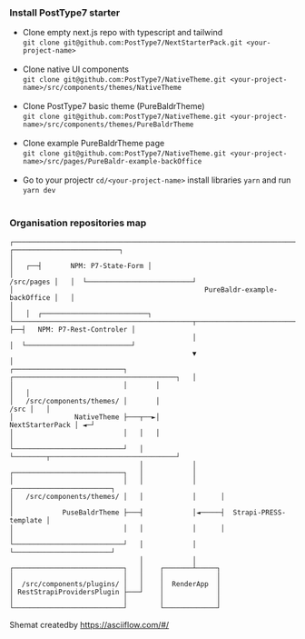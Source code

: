 ### Install PostType7 starter

- Clone empty next.js repo with typescript and tailwind<br/>
`git clone git@github.com:PostType7/NextStarterPack.git <your-project-name>`<br/><br/>
- Clone native UI components<br/>
`git clone git@github.com:PostType7/NativeTheme.git <your-project-name>/src/components/themes/NativeTheme`<br/><br/>
- Clone PostType7 basic theme (PureBaldrTheme)<br/>
`git clone git@github.com:PostType7/NativeTheme.git <your-project-name>/src/components/themes/PureBaldrTheme`<br/><br/>
- Clone example PureBaldrTheme page<br/>
`git clone git@github.com:PostType7/NativeTheme.git <your-project-name>/src/pages/PureBaldr-example-backOffice`<br/><br/>
- Go to your projectr `cd/<your-project-name>` install libraries `yarn` and run `yarn dev`<br/><br/>


### Organisation repositories map

```
┌────────────────────────────────────────────────────────────────────────────┐      ┌──────────────────────────┐
│                                                                            │   ┌──┤       NPM: P7-State-Form │
│                                                                 /src/pages │   │  └──────────────────────────┘
│                                               PureBaldr-example-backOffice │   │
│                                                                            │   │  ┌──────────────────────────┐
└────────────────────────────────────────────┬───────────────────────────────┘   ├──┤   NPM: P7-Rest-Controler │
                                             │                                   │  └──────────────────────────┘
                                             ▼                                   │
┌───────────────────────────┐       ┌────────────────────────────────────────┐   │
│                           │       │                                        │   │
│   /src/components/themes/ │       │                                   /src │   │
│               NativeTheme ├───┬──►│                        NextStarterPack │ ◄─┘
│                           │   │   │                                        │
└───────────────────────────┘   │   └────────┬───────────────────────────────┘
                                │            │
┌───────────────────────────┐   │            │
│                           │   │            │      ┌────────────────────────┐
│   /src/components/themes/ │   │            │      │                        │
│            PuseBaldrTheme ├───┤            │◄─────┤  Strapi-PRESS-template │
│                           │   │            │      │                        │
└───────────────────────────┘   │            │      └────────────────────────┘
                                │            │
┌───────────────────────────┐   │    ┌───────┴─────┐
│                           │   │    │             │
│  /src/components/plugins/ │   │    │  RenderApp  │
│ RestStrapiProvidersPlugin ├───┘    │             │
│                           │        │             │
└───────────────────────────┘        └─────────────┘
```
Shemat createdby https://asciiflow.com/#/
